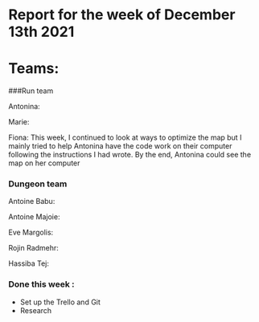 #  Report for the week of December 13th 2021


# Teams:

###Run team





Antonina: 

Marie: 


Fiona: This week, I continued to look at ways to optimize the map but I mainly tried to help Antonina have the code work on their computer following the instructions I had wrote. By the end, Antonina could see the map on her computer









### Dungeon team

Antoine Babu:



Antoine Majoie:



Eve Margolis: 




Rojin Radmehr:



Hassiba Tej:


### Done this week :
- Set up the Trello and Git
- Research

  


